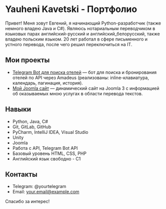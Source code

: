 # Yauheni Kavetski - Портфолио

Привет! Меня зовут Евгений, я начинающий Python-разработчик (также немного владею Java и C#).
Являюсь нотариальным переводчиком в языковых парах английский-русский и английский_белорусский, также владею польским языком.
20 лет работал в сфере письменного и устного перевода, после чего решил переключиться на IT.

## Мои проекты

- [Telegram Bot для поиска отелей](https://github.com/yauheni-kavetski/yauheni_kavetski_telegram_bot_hotels) — бот для поиска и бронирования отелей по API через Amadeus (реализованы: inline-клавиатура, календарь, пагинация, история).
- [Мой Joomla сайт](https://beltran.by) — динамический сайт на Joomla 3 с информацией об оказываемых мною услугах в области перевода текстов.

## Навыки

- Python, Java, C#
- Git, GitLab, GitHub
- PyCharm, IntelliJ IDEA, Visual Studio
- Unity
- Joomla
- Работа с API, Telegram Bot API
- Базовый уровень HTML, CSS, PHP
- Английский язык свободно - C1

## Контакты

- Telegram: @yourtelegram
- Email: your.email@example.com

Спасибо за интерес!
